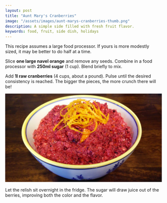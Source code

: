 ```yaml
---
layout: post
title: "Aunt Mary's Cranberries"
image: "/assets/images/aunt-marys-cranberries-thumb.png"
description: A simple side filled with fresh fruit flavor.
keywords: food, fruit, side dish, holidays
---
```


This recipe assumes a large food processor. If yours is more modestly sized, it may be better to do half at a time.

Slice **one large navel orange** and remove any seeds. Combine in a food processor with **250ml sugar** (1 cup). Blend briefly to mix.

Add **1l raw cranberries** (4 cups, about a pound). Pulse until the desired consistency is reached. The bigger the pieces, the more crunch there will be!

![Aunt Mary's Cranberry Relish](/assets/images/aunt-marys-cranberries-16x9.png)

Let the relish sit overnight in the fridge. The sugar will draw juice out of the berries, improving both the color and the flavor.
